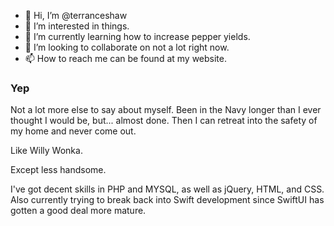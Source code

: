 - 👋 Hi, I’m @terranceshaw
- 👀 I’m interested in things.
- 🌱 I’m currently learning how to increase pepper yields.
- 💞️ I’m looking to collaborate on not a lot right now.
- 📫 How to reach me can be found at my website.

<!---
terranceshaw/terranceshaw is a ✨ special ✨ repository because its `README.md` (this file) appears on your GitHub profile.
You can click the Preview link to take a look at your changes.
--->

### Yep

Not a lot more else to say about myself. Been in the Navy longer than I ever thought I would be, but... almost done. Then I can retreat into the safety of my home and never come out.

Like Willy Wonka.

Except less handsome.

I've got decent skills in PHP and MYSQL, as well as jQuery, HTML, and CSS. Also currently trying to break back into Swift development since SwiftUI has gotten a good deal more mature.
